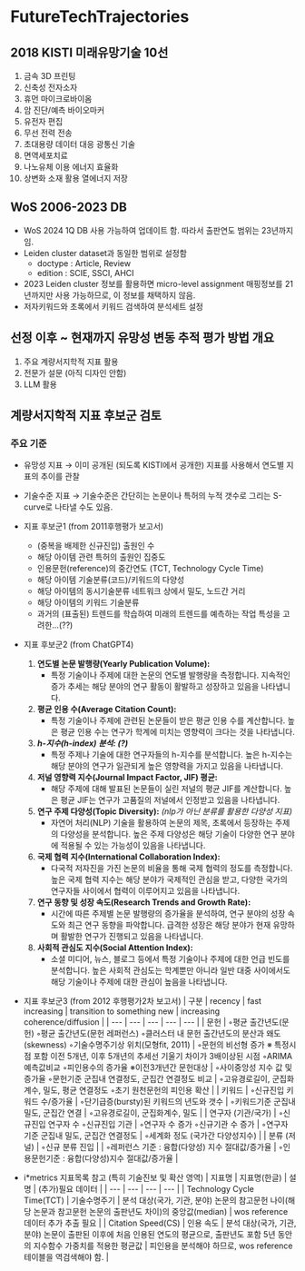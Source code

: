 # FutureTechTrajectories

## 2018 KISTI 미래유망기술 10선

  1. 금속 3D 프린팅
  2. 신축성 전자소자
  3. 휴먼 마이크로바이옴
  4. 암 진단/예측 바이오마커
  5. 유전자 편집
  6. 무선 전력 전송
  7. 초대용량 데이터 대응 광통신 기술
  8. 면역세포치료
  9. 나노유체 이용 에너지 효율화
  10. 상변화 소재 활용 열에너지 저장

## WoS 2006-2023 DB
  - WoS 2024 1Q DB 사용 가능하여 업데이트 함. 따라서 출판연도 범위는 23년까지임.
  - Leiden cluster dataset과 동일한 범위로 설정함
      - doctype : Article, Review
      - edition : SCIE, SSCI, AHCI
  - 2023 Leiden cluster 정보를 활용하면 micro-level assignment 매핑정보를 21년까지만 사용 가능하므로, 이 정보를 채택하지 않음.
  - 저자키워드와 초록에서 키워드 검색하여 분석세트 설정

## 선정 이후 ~ 현재까지 유망성 변동 추적 평가 방법 개요
  1) 주요 계량서지학적 지표 활용
  2) 전문가 설문 (아직 디자인 안함)
  3) LLM 활용

## 계량서지학적 지표 후보군 검토
### 주요 기준
   - 유망성 지표 → 이미 공개된 (되도록 KISTI에서 공개한) 지표를 사용해서 연도별 지표의 추이를 관찰
   - 기술수준 지표 → 기술수준은 간단히는 논문이나 특허의 누적 갯수로 그리는 S-curve로 나타낼 수도 있음.
   - 지표 후보군1 (from 2011후행평가 보고서)
       - (중복을 배제한 신규진입) 출원인 수
       - 해당 아이템 관련 특허의 출원인 집중도
       - 인용문헌(reference)의 중간연도 (TCT, Technology Cycle Time)
       - 해당 아이템 기술분류(코드)/키워드의 다양성
       - 해당 아이템의 동시기술분류 네트워크 상에서 밀도, 노드간 거리
       - 해당 아이템의 키워드 기술분류
       - 과거의 (표출된) 트렌드를 학습하여 미래의 트렌드를 예측하는 작업 특성을 고려한…(??)
   - 지표 후보군2 (from ChatGPT4)
       1. **연도별 논문 발행량(Yearly Publication Volume):**
          - 특정 기술이나 주제에 대한 논문의 연도별 발행량을 측정합니다. 지속적인 증가 추세는 해당 분야의 연구 활동이 활발하고 성장하고 있음을 나타냅니다.
       2. **평균 인용 수(Average Citation Count):**
          - 특정 기술이나 주제에 관련된 논문들이 받은 평균 인용 수를 계산합니다. 높은 평균 인용 수는 연구가 학계에 미치는 영향력이 크다는 것을 나타냅니다.
       3. ***h-지수(h-index) 분석: (?)***
          - 특정 주제나 기술에 대한 연구자들의 h-지수를 분석합니다. 높은 h-지수는 해당 분야의 연구가 일관되게 높은 영향력을 가지고 있음을 나타냅니다.
       4. **저널 영향력 지수(Journal Impact Factor, JIF) 평균:**
          - 해당 주제에 대해 발표된 논문들이 실린 저널의 평균 JIF를 계산합니다. 높은 평균 JIF는 연구가 고품질의 저널에서 인정받고 있음을 나타냅니다.
       5. **연구 주제 다양성(Topic Diversity):** *(nlp가 아닌 분류를 활용한 다양성 지표)*
          - 자연어 처리(NLP) 기술을 활용하여 논문의 제목, 초록에서 등장하는 주제의 다양성을 분석합니다. 높은 주제 다양성은 해당 기술이 다양한 연구 분야에 적용될 수 있는 가능성이 있음을 나타냅니다.
       6. **국제 협력 지수(International Collaboration Index):**
          - 다국적 저자진을 가진 논문의 비율을 통해 국제 협력의 정도를 측정합니다. 높은 국제 협력 지수는 해당 분야가 국제적인 관심을 받고, 다양한 국가의 연구자들 사이에서 협력이 이루어지고 있음을 나타냅니다.
       7. **연구 동향 및 성장 속도(Research Trends and Growth Rate):**
          - 시간에 따른 주제별 논문 발행량의 증가율을 분석하여, 연구 분야의 성장 속도와 최근 연구 동향을 파악합니다. 급격한 성장은 해당 분야가 현재 유망하며 활발한 연구가 진행되고 있음을 나타냅니다.
       8. **사회적 관심도 지수(Social Attention Index):**
          - 소셜 미디어, 뉴스, 블로그 등에서 특정 기술이나 주제에 대한 언급 빈도를 분석합니다. 높은 사회적 관심도는 학계뿐만 아니라 일반 대중 사이에서도 해당 기술이나 주제에 대한 관심이 높음을 나타냅니다.
   - 지표 후보군3 (from 2012 후행평가2차 보고서)
    | 구분 | recency | fast increasing | transition to something new | increasing coherence/diffusion |
    | --- | --- | --- | --- | --- |
    | 문헌 | ◦평균 출간년도(문헌) ◦평균 출간년도(문헌 레퍼런스) ◦클러스터 내 문헌 출간년도의 분산과 왜도(skewness) ◦기술수명주기상 위치(모형fit, 2011) | ◦문헌의 비선형 증가 ※ 특정시점 포함 이전 5개년, 이후 5개년의 추세선 기울기 차이가 3배이상된 시점 ◦ARIMA예측값비교 ◦피인용수의 증가율 ※이전3개년간 문헌대상 | ◦사이중앙성 지수 값 및 증가율 ◦문헌기준 군집내 연결정도, 군집간 연결정도 비교 | ◦고유경로길이, 군집화계수, 밀도, 평균 연결정도 ◦초기 원천문헌의 피인용 확산 |
    | 키워드 | ◦신규진입 키워드 수/증가율 | ◦단기급증(bursty)된 키워드의 년도와 갯수 | ◦키워드기준 군집내 밀도, 군집간 연결 | ◦고유경로길이, 군집화계수, 밀도 |
    | 연구자 (기관/국가) | ◦신규진입 연구자 수 ◦신규진입 기관 | ◦연구자 수 증가 ◦신규기관 수 증가 | ◦연구자 기준 군집내 밀도, 군집간 연결정도 | ◦세계화 정도 (국가간 다양성지수) |
    | 분류 (저널) | ◦신규 분류 진입 |  | ◦레퍼런스 기준 : 융합(다양성) 지수 절대값/증가율 | ◦인용문헌기준 : 융합(다양성)지수 절대값/증가율 |

   - i*metrics 지표목록 참고 (특히 기술진보 및 확산 영역)
    | 지표명 | 지표명(한글) | 설명 | (추가)필요 데이터 |
    | --- | --- | --- | --- |
    | Technology Cycle Time(TCT) | 기술수명주기 | 분석 대상(국가, 기관, 분야) 논문의 참고문헌 나이(해당 논문과 참고문헌 논문의 출판년도 차이)의 중앙값(median) | wos reference 데이터 추가 추출 필요 |
    | Citation Speed(CS) | 인용 속도 | 분석 대상(국가, 기관, 분야) 논문이 출판된 이후에 처음 인용된 연도의 평균으로, 출판년도 포함 5년 동안의 지수함수 가중치를 적용한 평균값 | 피인용을 분석해야 하므로, wos reference 테이블을 역검색해야 함. |


